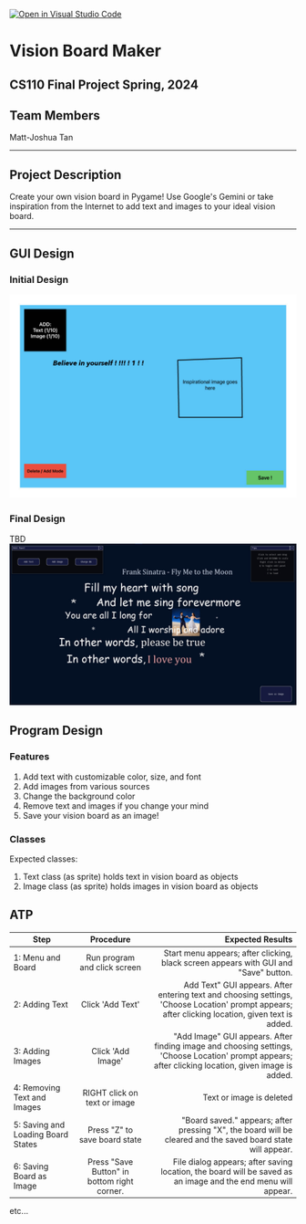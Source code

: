 [![Open in Visual Studio Code](https://classroom.github.com/assets/open-in-vscode-718a45dd9cf7e7f842a935f5ebbe5719a5e09af4491e668f4dbf3b35d5cca122.svg)](https://classroom.github.com/online_ide?assignment_repo_id=13804652&assignment_repo_type=AssignmentRepo)

# Vision Board Maker
## CS110 Final Project Spring, 2024

## Team Members

Matt-Joshua Tan

***

## Project Description

Create your own vision board in Pygame! Use Google's Gemini or take inspiration from the Internet to add text and images to your ideal vision board.

***    

## GUI Design

### Initial Design

![initial gui](assets/guidraft.jpg)

### Final Design

TBD
![final gui](assets/finalgui.jpg)

## Program Design

### Features

1. Add text with customizable color, size, and font
2. Add images from various sources
3. Change the background color
4. Remove text and images if you change your mind
5. Save your vision board as an image!

### Classes

Expected classes:
1. Text class (as sprite) holds text in vision board as objects
2. Image class (as sprite) holds images in vision board as objects

## ATP

| Step                 |Procedure             |Expected Results                   |
|----------------------|:--------------------:|----------------------------------:|
|  1: Menu and Board                  | Run program and click screen  |Start menu appears; after clicking, black screen appears with GUI and "Save" button. |
|  2: Adding Text                   | Click 'Add Text' | Add Text" GUI appears. After entering text and choosing settings, 'Choose Location' prompt appears; after clicking location, given text is added. |
| 3: Adding Images | Click 'Add Image' | "Add Image" GUI appears. After finding image and choosing settings, 'Choose Location' prompt appears; after clicking location, given image is added. |
| 4: Removing Text and Images | RIGHT click on text or image | Text or image is deleted |
| 5: Saving and Loading Board States | Press "Z" to save board state | "Board saved." appears; after pressing "X", the board will be cleared and the saved board state will appear. |
| 6: Saving Board as Image | Press "Save Button" in bottom right corner. | File dialog appears; after saving location, the board will be saved as an image and the end menu will appear. | 
etc...
